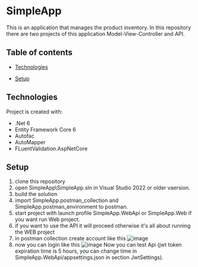# SimpleApp
This is an application that manages the product inventory. In this repository there are two projects of this application Model-View-Controller and API.

## Table of contents
* [Technologies ](#technologies)
- [Setup ](#setup-API)

	
## Technologies 
Project is created with:
* .Net 6
* Entity Framework Core 6
* Autofac
* AutoMapper
* FLuentValidation.AspNetCore
	
## Setup 
1. clone this repository 
2. open SimpleApp\SimpleApp.sln in Visual Studio 2022 or older vaersion. <br>
3. build the solution <br>
4. import SimpleApp.postman_collection and SimpleApp.postman_environment to postman.
5. start project with launch profile SimpleApp.WebApi or SimpleApp.Web if you want run Web project. <br>
6. if you want to use the API it will proceed otherwise it's all about running the WEB project
7. in postman collection create account like this ![image](https://user-images.githubusercontent.com/122226672/214619223-cba84fd5-b005-4f62-a6b2-87bbc5663e91.png)<br>
8. now you can login like this ![image](https://user-images.githubusercontent.com/122226672/214619747-ea6841de-ab0f-44f6-a195-4c612e19e074.png) Now you can test Api (jwt token expiration time is 5 hours, you can change time in SimpleApp.WebApi/appsettings.json in section JwtSettings).



